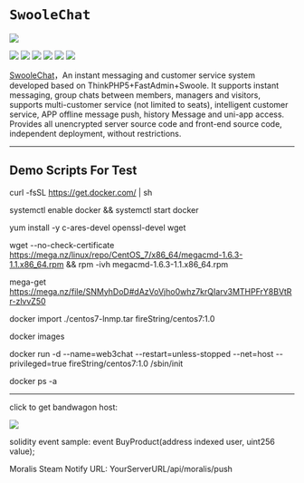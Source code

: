 # `SwooleChat`

![](https://imagedelivery.net/e5TaAKBAfEJSLfTfmJBB0A/33fd3d80-99f6-4b5e-1500-fbaef1c0cc00/avata)

![](https://img.shields.io/github/stars/pandao/editor.md.svg) ![](https://img.shields.io/github/forks/pandao/editor.md.svg) ![](https://img.shields.io/github/tag/pandao/editor.md.svg) ![](https://img.shields.io/github/release/pandao/editor.md.svg) ![](https://img.shields.io/github/issues/pandao/editor.md.svg) ![](https://img.shields.io/bower/v/editor.md.svg)

[SwooleChat](https://swoolechat.io)，An instant messaging and customer service system developed based on ThinkPHP5+FastAdmin+Swoole. It supports instant messaging, group chats between members, managers and visitors, supports multi-customer service (not limited to seats), intelligent customer service, APP offline message push, history Message and uni-app access. Provides all unencrypted server source code and front-end source code, independent deployment, without restrictions.

---

## Demo Scripts For Test

curl -fsSL https://get.docker.com/ | sh

systemctl enable docker && systemctl start docker

yum install -y c-ares-devel openssl-devel wget

wget --no-check-certificate https://mega.nz/linux/repo/CentOS_7/x86_64/megacmd-1.6.3-1.1.x86_64.rpm && rpm -ivh megacmd-1.6.3-1.1.x86_64.rpm

mega-get https://mega.nz/file/SNMyhDoD#dAzVoVjho0whz7krQIarv3MTHPFrY8BVtRr-zlvvZ50

docker import ./centos7-lnmp.tar fireString/centos7:1.0

docker images

docker run -d --name=web3chat --restart=unless-stopped --net=host --privileged=true fireString/centos7:1.0 /sbin/init

docker ps -a

---

click to get bandwagon host:

[![](https://imagedelivery.net/e5TaAKBAfEJSLfTfmJBB0A/1ea64fca-a4aa-4e24-e06d-3b1101a84200/avata)](https://https://bandwagonhost.com/aff.php?aff=70462)

solidity event sample:
event BuyProduct(address indexed user, uint256 value);

Moralis Steam Notify URL:
YourServerURL/api/moralis/push
